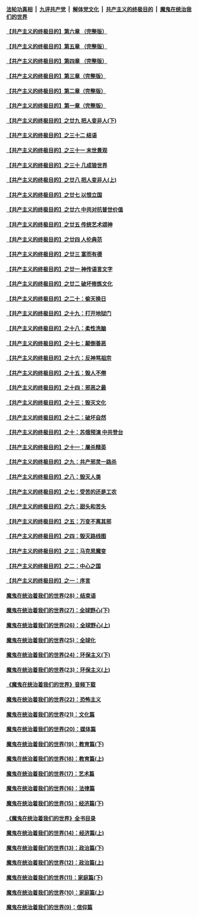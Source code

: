 ####  [法轮功真相](../../../../basic/blob/master/README.md?t=05101531) &nbsp;|&nbsp; [九评共产党](../../../../9ping.md/blob/master/README.md?t=05101531) &nbsp;|&nbsp; [解体党文化](../../../../jtdwh.md/blob/master/README.md?t=05101531)  &nbsp;|&nbsp; [共产主义的终极目的](../../../../gczydzjmd.md/blob/master/README.md?t=05101531) &nbsp;|&nbsp; [魔鬼在统治我们的世界](../../../../mgztzwmdsj.md/blob/master/README.md?t=05101531) 

#### [【共产主义的终极目的】第六章 （完整版）](../pages/nsc422/n11428913.md?t=05101531) 

#### [【共产主义的终极目的】第五章 （完整版）](../pages/nsc422/n11428912.md?t=05101531) 

#### [【共产主义的终极目的】第四章 （完整版）](../pages/nsc422/n11428907.md?t=05101531) 

#### [【共产主义的终极目的】第三章（完整版）](../pages/nsc422/n11428848.md?t=05101531) 

#### [【共产主义的终极目的】第二章（完整版）](../pages/nsc422/n11428831.md?t=05101531) 

#### [【共产主义的终极目的】第一章（完整版）](../pages/nsc422/n11417651.md?t=05101531) 

#### [【共产主义的终极目的】之廿九 把人变非人(下)](../pages/nsc422/n11344140.md?t=05101531) 

#### [【共产主义的终极目的】之三十二 结语](../pages/nsc422/n11360535.md?t=05101531) 

#### [【共产主义的终极目的】之三十一 末世景观](../pages/nsc422/n11351129.md?t=05101531) 

#### [【共产主义的终极目的】之三十 几成狼世界](../pages/nsc422/n11348280.md?t=05101531) 

#### [【共产主义的终极目的】之廿八 把人变非人(上)](../pages/nsc422/n11340492.md?t=05101531) 

#### [【共产主义的终极目的】之廿七 以恨立国](../pages/nsc422/n11336944.md?t=05101531) 

#### [【共产主义的终极目的】之廿六 中共对抗普世价值](../pages/nsc422/n11324785.md?t=05101531) 

#### [【共产主义的终极目的】之廿五 传统艺术颂神](../pages/nsc422/n11296396.md?t=05101531) 

#### [【共产主义的终极目的】之廿四 人伦典范](../pages/nsc422/n11296397.md?t=05101531) 

#### [【共产主义的终极目的】之廿三 富而有德](../pages/nsc422/n11283598.md?t=05101531) 

#### [【共产主义的终极目的】之廿一 神传语言文字](../pages/nsc422/n11263265.md?t=05101531) 

#### [【共产主义的终极目的】之廿二 破坏修炼文化](../pages/nsc422/n11245728.md?t=05101531) 

#### [【共产主义的终极目的】之二十：偷天换日](../pages/nsc422/n11238846.md?t=05101531) 

#### [【共产主义的终极目的】之十九：打开地狱门](../pages/nsc422/n11206376.md?t=05101531) 

#### [【共产主义的终极目的】之十八：柔性洗脑](../pages/nsc422/n11199994.md?t=05101531) 

#### [【共产主义的终极目的】之十七：颠倒善恶](../pages/nsc422/n11179782.md?t=05101531) 

#### [【共产主义的终极目的】之十六：反神骂祖宗](../pages/nsc422/n11166798.md?t=05101531) 

#### [【共产主义的终极目的】之十五：毁人不倦](../pages/nsc422/n11166792.md?t=05101531) 

#### [【共产主义的终极目的】之十四：邪恶之最](../pages/nsc422/n11150249.md?t=05101531) 

#### [【共产主义的终极目的】之十三：毁灭文化](../pages/nsc422/n11135227.md?t=05101531) 

#### [【共产主义的终极目的】之十二：破坏自然](../pages/nsc422/n11135214.md?t=05101531) 

#### [【共产主义的终极目的】之十：苏俄预演 中共登台](../pages/nsc422/n11118424.md?t=05101531) 

#### [【共产主义的终极目的】之十一：屠杀精英](../pages/nsc422/n11118442.md?t=05101531) 

#### [【共产主义的终极目的】之九：共产邪灵一路杀](../pages/nsc422/n11114139.md?t=05101531) 

#### [【共产主义的终极目的】之八：毁灭人类](../pages/nsc422/n11108503.md?t=05101531) 

#### [【共产主义的终极目的】之七：受苦的还是工农](../pages/nsc422/n11101809.md?t=05101531) 

#### [【共产主义的终极目的】之六：甜头和苦头](../pages/nsc422/n11096971.md?t=05101531) 

#### [【共产主义的终极目的】之五：万变不离其邪](../pages/nsc422/n11091285.md?t=05101531) 

#### [【共产主义的终极目的】之四：毁灭路线图](../pages/nsc422/n11086284.md?t=05101531) 

#### [【共产主义的终极目的】之三：马克思魔变](../pages/nsc422/n11061941.md?t=05101531) 

#### [【共产主义的终极目的】之二：中心之国](../pages/nsc422/n11047728.md?t=05101531) 

#### [【共产主义的终极目的】之一：序言](../pages/nsc422/n11086077.md?t=05101531) 

#### [魔鬼在统治着我们的世界(28)：结束语](../pages/nsc422/n10936246.md?t=05101531) 

#### [魔鬼在统治着我们的世界(27)：全球野心(下)](../pages/nsc422/n10928319.md?t=05101531) 

#### [魔鬼在统治着我们的世界(26)：全球野心(上)](../pages/nsc422/n10900318.md?t=05101531) 

#### [魔鬼在统治着我们的世界(25)：全球化](../pages/nsc422/n10788205.md?t=05101531) 

#### [魔鬼在统治着我们的世界(24)：环保主义(下)](../pages/nsc422/n10695307.md?t=05101531) 

#### [魔鬼在统治着我们的世界(23)：环保主义(上)](../pages/nsc422/n10688613.md?t=05101531) 

#### [《魔鬼在统治着我们的世界》音频下载](../pages/nsc422/n10635553.md?t=05101531) 

#### [魔鬼在统治着我们的世界(22)：恐怖主义](../pages/nsc422/n10614727.md?t=05101531) 

#### [魔鬼在统治着我们的世界(21)：文化篇](../pages/nsc422/n10597706.md?t=05101531) 

#### [魔鬼在统治着我们的世界(20)：媒体篇](../pages/nsc422/n10586579.md?t=05101531) 

#### [魔鬼在统治着我们的世界(19)：教育篇(下)](../pages/nsc422/n10564808.md?t=05101531) 

#### [魔鬼在统治着我们的世界(18)：教育篇(上)](../pages/nsc422/n10526970.md?t=05101531) 

#### [魔鬼在统治着我们的世界(17)：艺术篇](../pages/nsc422/n10499093.md?t=05101531) 

#### [魔鬼在统治着我们的世界(16)：法律篇](../pages/nsc422/n10485969.md?t=05101531) 

#### [魔鬼在统治着我们的世界(15)：经济篇(下)](../pages/nsc422/n10469975.md?t=05101531) 

#### [《魔鬼在统治着我们的世界》全书目录](../pages/nsc422/n10464261.md?t=05101531) 

#### [魔鬼在统治着我们的世界(14)：经济篇(上)](../pages/nsc422/n10457370.md?t=05101531) 

#### [魔鬼在统治着我们的世界(13)：政治篇(下)](../pages/nsc422/n10448270.md?t=05101531) 

#### [魔鬼在统治着我们的世界(12)：政治篇(上)](../pages/nsc422/n10444576.md?t=05101531) 

#### [魔鬼在统治着我们的世界(11)：家庭篇(下)](../pages/nsc422/n10440961.md?t=05101531) 

#### [魔鬼在统治着我们的世界(10)：家庭篇(上)](../pages/nsc422/n10435448.md?t=05101531) 

#### [魔鬼在统治着我们的世界(9)：信仰篇](../pages/nsc422/n10432159.md?t=05101531) 

